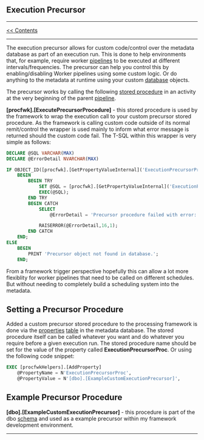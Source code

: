 ## Execution Precursor

___
[<< Contents](/procfwk/contents) 

___

The execution precursor allows for custom code/control over the metadata database as part of an execution run. This is done to help environments that, for example, require worker [pipelines](/procfwk/pipelines) to be executed at different intervals/frequencies. The precursor can help you control this by enabling/disabling Worker pipelines using some custom logic. Or do anything to the metadata at runtime using your custom [database](/procfwk/database) objects.

The precursor works by calling the following [stored procedure](/procfwk/storedprocedures) in an activity at the very beginning of the parent [pipeline](/procfwk/pipelines).

__[procfwk].[ExecutePrecursorProcedure]__ - this stored procedure is used by the framework to wrap the execution call to your custom precursor stored procedure. As the framework is calling custom code outside of its normal remit/control the wrapper is used mainly to inform what error message is returned should the custom code fail. The T-SQL within this wrapper is very simple as follows:

```sql
DECLARE @SQL VARCHAR(MAX) 
DECLARE @ErrorDetail NVARCHAR(MAX)

IF OBJECT_ID([procfwk].[GetPropertyValueInternal]('ExecutionPrecursorProc')) IS NOT NULL
	BEGIN
		BEGIN TRY
			SET @SQL = [procfwk].[GetPropertyValueInternal]('ExecutionPrecursorProc');
			EXEC(@SQL);
		END TRY
		BEGIN CATCH
			SELECT
				@ErrorDetail = 'Precursor procedure failed with error: ' + ERROR_MESSAGE();

			RAISERROR(@ErrorDetail,16,1);
		END CATCH
	END;
ELSE
	BEGIN
		PRINT 'Precursor object not found in database.';
	END;
```

From a framework trigger perspective hopefully this can allow a lot more flexiblity for worker pipelines that need to be called on different schedules. But without needing to completely build a scheduling system into the metadata.

## Setting a Precursor Procedure
Added a custom precursor stored procedure to the processing framework is done via the [properties](/procfwk/properties) [table](/procfwk/tables) in the metadata database. The stored procedure itself can be called whatever you want and do whatever you require before a given execution run. The stored procedure name should be set for the value of the property called __ExecutionPrecursorProc__. Or using the following code snippet:

```sql
EXEC [procfwkHelpers].[AddProperty]
	@PropertyName = N'ExecutionPrecursorProc',
	@PropertyValue = N'[dbo].[ExampleCustomExecutionPrecursor]',
```

## Example Precursor Procedure

__[dbo].[ExampleCustomExecutionPrecursor]__ - this procedure is part of the dbo [schema](/procfwk/schemas) and used as a example precursor within my framework development environment. 

___